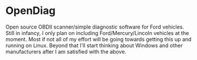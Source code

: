 # OpenDiag
Open source OBDII scanner/simple diagnostic software for Ford vehicles. 
Still in infancy, I only plan on including Ford/Mercury/Lincoln vehicles at the moment.
Most if not all of my effort will be going towards getting this up and running on Linux.
Beyond that I'll start thinking about Windows and other manufacturers after I am satisfied with the above.
#
